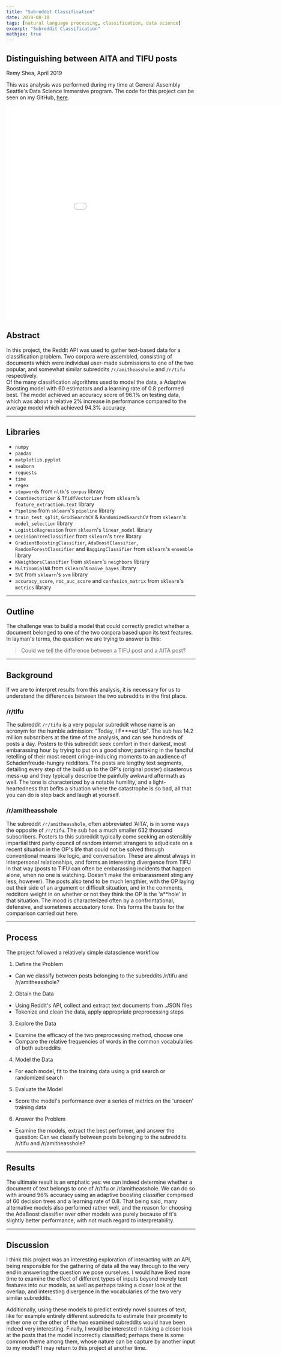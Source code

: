 ```yaml
---
title: "Subreddit Classification"
date: 2019-08-18
tags: [natural language processing, classification, data science]
excerpt: "Subreddit Classification"
mathjax: true
---
```

## Distinguishing between AITA and TIFU posts

Remy Shea, April 2019

This was analysis was performed during my time at General Assembly Seattle's Data Science Immersive program. The code for this project can be seen on my GitHub, [here](https://github.com/remyshea/subreddit-classification).

<iframe src="{{ site.url }}{{ site.baseurl }}/assets/pdfs/Subreddit Classification.pdf" frameborder="0" frameborder="0" width="960" height="569" allowfullscreen="true" mozallowfullscreen="true" webkitallowfullscreen="true">
</iframe>

## Abstract
In this project, the Reddit API was used to gather text-based data for a classification problem. Two corpora were assembled, consisting of documents which were individual user-made submissions to one of the two popular, and somewhat similar subreddits `/r/amitheasshole` and `/r/tifu` respectively.<br> Of the many classification algorithms used to model the data, a Adaptive Boosting model with 60 estimators and a learning rate of 0.8 performed best. The model achieved an accuracy score of 96.1% on testing data, which was about a relative 2% increase in performance compared to the average model which achieved 94.3% accuracy.

---
## Libraries
- `numpy`
- `pandas`
- `matplotlib.pyplot`
- `seaborn`
- `requests`
- `time`
- `regex`
- `stopwords` from `nltk`'s `corpus` library
- `CountVectorizer` & `TfidfVectorizer` from `sklearn`'s `feature_extraction.text` library
- `Pipeline` from `sklearn`'s `pipeline` library
- `train_test_split`, `GridSearchCV` & `RandomizedSearchCV` from `sklearn`'s `model_selection` library
- `LogisticRegression` from `sklearn`'s `linear_model` library
- `DecisionTreeClassifier` from `sklearn`'s `tree` library
- `GradientBoostingClassifier`, `AdaBoostClassifier`, `RandomForestClassifier` and `BaggingClassifier` from `sklearn`'s `ensemble` library
- `KNeighborsClassifier` from `sklearn`'s `neighbors` library
- `MultinomialNB` from `sklearn`'s `naive_bayes` library
- `SVC` from `sklearn`'s `svm` library
- `accuracy_score`, `roc_auc_score` and `confusion_matrix` from `sklearn`'s `metrics` library

---
## Outline
The challenge was to build a model that could correctly predict whether a document belonged to one of the two corpora based upon its text features. In layman's terms, the question we are trying to answer is this:
> Could we tell the difference between a TIFU post and a AITA post?
---
## Background

If we are to interpret results from this analysis, it is necessary for us to understand the differences between the two subreddits in the first place.
### /r/tifu
The subreddit `/r/tifu` is a very popular subreddit whose name is an acronym for the humble admission: "Today, I F***ed Up". The sub has 14.2 million subscribers at the time of the analysis, and can see hundreds of posts a day. Posters to this subreddit seek comfort in their darkest, most embarassing hour by trying to put on a good show; partaking in the fanciful retelling of their most recent cringe-inducing moments to an audience of Schadenfreude-hungry redditors. The posts are lengthy text segments, detailing every step of the build up to the OP's (original poster) disasterous mess-up and they typically describe the painfully awkward aftermath as well. The tone is characterized by a notable humility, and a light-heartedness that befits a situation where the catastrophe is so bad, all that you can do is step back and laugh at yourself.


### /r/amitheasshole
The subreddit `/r/amitheasshole`, often abbreviated 'AITA', is in some ways the opposite of `/r/tifu`. The sub has a much smaller 632 thousand subscribers. Posters to this subreddit typically come seeking an ostensibly impartial third party council of random internet strangers to adjudicate on a recent situation in the OP's life that could not be solved through conventional means like logic, and conversation. These are almost always in interpersonal relationships, and forms an interesting divergence from TIFU in that way (posts to TIFU can often be embarassing incidents that happen alone, when no one is watching. Doesn't make the embarassment sting any less, however). The posts also tend to be much lengthier, with the OP laying out their side of an argument or difficult situation, and in the comments, redditors weight in on whether or not they think the OP is the 'a**hole' in that situation. The mood is characterized often by a confrontational, defensive, and sometimes accusatory tone. This forms the basis for the comparison carried out here.

---
## Process

The project followed a relatively simple datascience workflow
1. Define the Problem
  - Can we classify between posts belonging to the subreddits /r/tifu and /r/amitheasshole?
2. Obtain the Data
  - Using Reddit's API, collect and extract text documents from .JSON files
  - Tokenize and clean the data, apply appropriate preprocessing steps
3. Explore the Data
  - Examine the efficacy of the two preprocessing method, choose one
  - Compare the relative frequencies of words in the common vocabularies of both subreddits
4. Model the Data
  - For each model, fit to the training data using a grid search or randomized search
5. Evaluate the Model
  - Score the model's performance over a series of metrics on the 'unseen' training data
6. Answer the Problem
  - Examine the models, extract the best performer, and answer the question: Can we classify between posts belonging to the subreddits /r/tifu and /r/amitheasshole?

---
## Results
The ultimate result is an emphatic yes: we can indeed determine whether a document of text belongs to one of /r/tifu or /r/amitheasshole. We can do so with around 96% accuracy using an adaptive boosting classifier comprised of 60 decision trees and a learning rate of 0.8. That being said, many alternative models also performed rather well, and the reason for choosing the AdaBoost classifier over other models was purely because of it's slightly better performance, with not much regard to interpretability.

---
## Discussion

I think this project was an interesting exploration of interacting with an API, being responsible for the gathering of data all the way through to the very end in answering the question we pose ourselves. I would have liked more time to examine the effect of different types of inputs beyond merely text features into our models, as well as perhaps taking a closer look at the overlap, and interesting divergence in the vocabularies of the two very similar subreddits.

Additionally, using these models to predict entirely novel sources of text, like for example entirely different subreddits to estimate their proximity to either one or the other of the two examined subreddits would have been indeed very interesting. Finally, I would be interested in taking a closer look at the posts that the model incorrectly classified; perhaps there is some common theme among them, whose nature can be capture by another input to my model? I may return to this project at another time.
